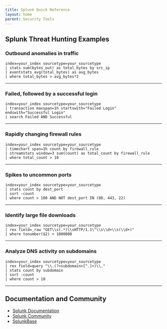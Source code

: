 ```yaml
---
title: Splunk Quick Reference
layout: home
parent: Security Tools
---
```


## Splunk Threat Hunting Examples

### Outbound anomalies in traffic
```splunk
index=your_index sourcetype=your_sourcetype 
| stats sum(bytes_out) as total_bytes by src_ip 
| eventstats avg(total_bytes) as avg_bytes 
| where total_bytes > avg_bytes*2
```

---

### Failed, followed by a successful login
```splunk
index=your_index sourcetype=your_sourcetype 
| transaction maxspan=1h startswith="Failed Login" endswith="Successful Login" 
| search Failed AND Successful
```

---

### Rapidly changing firewall rules
```splunk
index=your_index sourcetype=your_sourcetype 
| timechart span=1h count by firewall_rule 
| streamstats window=3 sum(count) as total_count by firewall_rule 
| where total_count > 10
```

---

### Spikes to uncommon ports
```splunk
index=your_index sourcetype=your_sourcetype 
| stats count by dest_port 
| sort -count 
| where count > 100 AND NOT dest_port IN (80, 443, 22)
```

---

### Identify large file downloads
```splunk
index=your_index sourcetype=your_sourcetype 
| rex field=_raw "GET\\s(.*)\\sHTTP/1.1\"\\s\\d+\\s(\\d+)" 
| where tonumber($2) > 1000000
```

---

### Analyze DNS activity on subdomains
```splunk
index=your_index sourcetype=your_sourcetype 
| rex field=query "\\.(?<subdomain>[^.]+)\\." 
| stats count by subdomain 
| sort -count 
| where count > 10
```

---

## Documentation and Community
- [Splunk Documentation](https://docs.splunk.com/)
- [Splunk Community](https://community.splunk.com/)
- [SplunkBase](https://splunkbase.splunk.com/)
